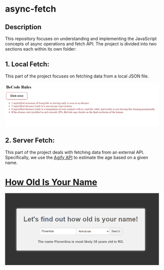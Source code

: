 # async-fetch

## Description

This repository focuses on understanding and implementing the JavaScript concepts of async operations and fetch API. The project is divided into two sections each within its own folder:

## 1. **Local Fetch**:
 This part of the project focuses on fetching data from a local JSON file.

![Alt text](<assets/pr- 1.png>)

## 2. **Server Fetch**:
 This part of the project deals with fetching data from an external API. Specifically, we use the [Agify API](https://api.agify.io) to estimate the age based on a given name.

# [How Old Is Your Name ](https://how-old-is-your-name.netlify.app/)

![Alt text](<assets/pr- 2.png>)